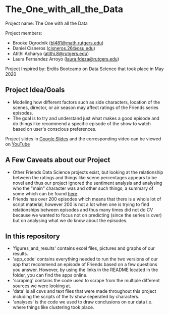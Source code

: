# The_One_with_all_the_Data

Project name: The One with all the Data

Project members: 
- Brooke Ogrodnik (bl481@math.rutgers.edu)
- Daniel Cisneros (cisneros.26@osu.edu)
- Atithi Acharya (atithi.8@rutgers.edu)
- Laura Fernandez Arroyo (laura.fdeza@rutgers.edu)

Project Inspired by: Erd&#337;s Bootcamp on Data Science that took place in May 2020

## Project Idea/Goals
- Modeling how different factors such as side characters, location of the scenes, director, or air season may affect ratings of the Friends series episodes. 
- The goal is to try and understand just what makes a good episode and do things like recommend a specific episode of the show to watch based on user's conscious preferences.

Project slides in [Google Slides]( ) and the corresponding video can be viewed on [YouTube](  ) 

## A Few Caveats about our Project
- Other Friends Data Science projects exist, but looking at the relationship between the ratings and things like scene percentages appears to be novel and thus our project ignored the sentiment analysis and analysing who the "main" character was and other such things, a summary of some which can be found [here](https://towardsdatascience.com/the-one-with-all-the-friends-analysis-59dafcec19c5).  
- Friends has over 200 episodes which means that there is a whole lot of script material, however 200 is not a lot when one is trying to find relationships between episodes and thus many times did not do CV because we wanted to focus not on predicting (since the series is over) but on analysing what we do know about the episodes.

## In this repository
- 'figures_and_results' contains excel files, pictures and graphs of our results.
- 'app_code' contains everything needed to run the two versions of our app that recommend an episode of Friends based on a few questions you answer.  However, by using the links in the README located in the folder, you can find the apps online.
- 'scraping' contains the code used to scrape from the multiple different sources we were looking at.
- 'data' is all csvs and text files that were made throughout this project including the scripts of the tv show seperated by characters.
- 'analyses' is the code we used to draw conclusions on our data i.e. where things like clustering took place.
